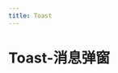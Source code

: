 ```yaml
---
title: Toast
---
```


# Toast-消息弹窗


  <toast-demo-1></toast-demo-1>
  <toast-demo-2></toast-demo-2>
  <toast-demo-3></toast-demo-3>
